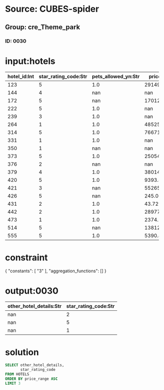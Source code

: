 # Source: CUBES-spider
## Group: cre_Theme_park
### ID: 0030

# input:hotels

| hotel_id:Int | star_rating_code:Str | pets_allowed_yn:Str | price_range:Str | other_hotel_details:Str |
|---|---|---|---|---|
| 123 | 5 | 1.0 | 2914989.571 | nan |
| 144 | 4 | nan | nan | nan |
| 172 | 5 | nan | 17012.682586009 | nan |
| 222 | 5 | 1.0 | nan | nan |
| 239 | 3 | 1.0 | nan | nan |
| 264 | 1 | 1.0 | 48525.4530675 | nan |
| 314 | 5 | 1.0 | 766712918.96763 | nan |
| 331 | 1 | 1.0 | nan | nan |
| 350 | 1 | nan | nan | nan |
| 373 | 5 | 1.0 | 250548014.90329 | nan |
| 376 | 2 | nan | nan | nan |
| 379 | 4 | 1.0 | 38014975.47848 | nan |
| 420 | 5 | 1.0 | 9393.86291219 | nan |
| 421 | 3 | nan | 5526556.6412 | nan |
| 426 | 5 | nan | 245.067720121 | nan |
| 431 | 2 | 1.0 | 43.729525 | nan |
| 442 | 2 | 1.0 | 289775.7331715 | nan |
| 473 | 1 | 1.0 | 2374.7971074 | nan |
| 514 | 5 | nan | 1381255.81865 | nan |
| 555 | 5 | 1.0 | 5390.432113 | nan |

# constraint

{
  "constants": [
    "3"
  ],
  "aggregation_functions": []
}

# output:0030

| other_hotel_details:Str | star_rating_code:Str |
|---|---|
| nan | 2 |
| nan | 5 |
| nan | 1 |

# solution

```sql
SELECT other_hotel_details,
       star_rating_code
FROM HOTELS
ORDER BY price_range ASC
LIMIT 3
```
